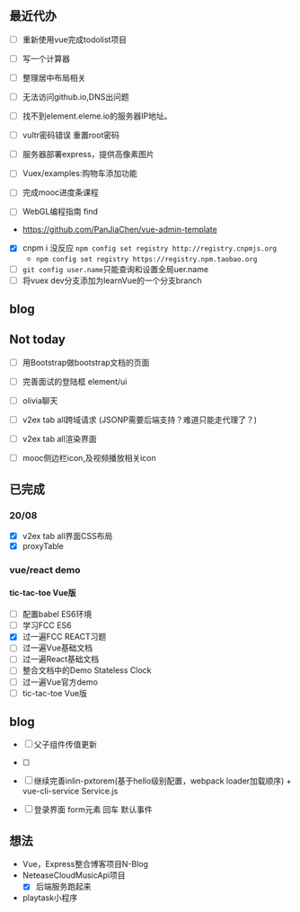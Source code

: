 ## 最近代办


- [ ] 重新使用vue完成todolist项目
- [ ] 写一个计算器
- [ ] 整理居中布局相关

- [ ] 无法访问github.io,DNS出问题
- [ ] 找不到element.eleme.io的服务器IP地址。
- [ ] vultr密码错误 重置root密码

- [ ] 服务器部署express，提供高像素图片
- [ ] Vuex/examples:购物车添加功能
- [ ] 完成mooc进度条课程
- [ ] WebGL编程指南 find

- https://github.com/PanJiaChen/vue-admin-template
- [x] cnpm i 没反应	`npm config set registry http://registry.cnpmjs.org`
	- `npm config set registry https://registry.npm.taobao.org`
- [ ] `git config user.name`只能查询和设置全局uer.name
- [ ] 将vuex dev分支添加为learnVue的一个分支branch

## blog
	
## Not today
- [ ] 用Bootstrap做bootstrap文档的页面
- [ ] 完善面试的登陆框  element/ui
- [ ] olivia聊天
- [ ] v2ex tab all跨域请求 (JSONP需要后端支持？难道只能走代理了？)
- [ ] v2ex tab all渲染界面
- [ ] mooc侧边栏icon,及视频播放相关icon


## 已完成
### 20/08
- [x] v2ex tab all界面CSS布局
- [x] proxyTable

### vue/react demo
#### tic-tac-toe Vue版
- [ ] 配置babel ES6环境
- [ ] 学习FCC ES6
- [x] 过一遍FCC REACT习题
- [ ] 过一遍Vue基础文档
- [ ] 过一遍React基础文档
- [ ] 整合文档中的Demo    Stateless Clock
- [ ] 过一遍Vue官方demo
- [ ] tic-tac-toe Vue版

## blog
- [ ] 父子组件传值更新
- [ ] 
- [ ] 继续完善inlin-pxtorem(基于hello级别配置，webpack loader加载顺序)
		+ vue-cli-service  Service.js
- [ ] 登录界面 form元素 回车 默认事件




## 想法
+ Vue，Express整合博客项目N-Blog
+ NeteaseCloudMusicApi项目
	- [x] 后端服务跑起来
+ playtask小程序
